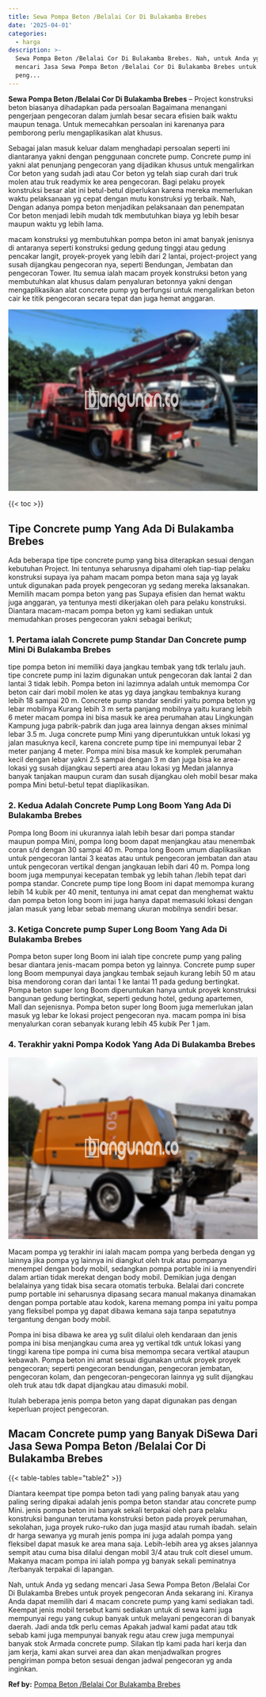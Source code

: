 ```yaml
---
title: Sewa Pompa Beton /Belalai Cor Di Bulakamba Brebes
date: '2025-04-01'
categories:
  - harga
description: >-
  Sewa Pompa Beton /Belalai Cor Di Bulakamba Brebes. Nah, untuk Anda yg sedang
  mencari Jasa Sewa Pompa Beton /Belalai Cor Di Bulakamba Brebes untuk proyek
  peng...
---
```


**Sewa Pompa Beton /Belalai Cor Di Bulakamba Brebes** – Project konstruksi beton biasanya dihadapkan pada persoalan Bagaimana menangani pengerjaan pengecoran dalam jumlah besar secara efisien baik waktu maupun tenaga. Untuk memecahkan persoalan ini karenanya para pemborong perlu mengaplikasikan alat khusus.

Sebagai jalan masuk keluar dalam menghadapi persoalan seperti ini diantaranya yakni dengan penggunaan concrete pump. Concrete pump ini yakni alat penunjang pengecoran yang dijadikan khusus untuk mengalirkan Cor beton yang sudah jadi atau Cor beton yg telah siap curah dari truk molen atau truk readymix ke area pengecoran. Bagi pelaku proyek konstruksi besar alat ini betul-betul diperlukan karena mereka memerlukan waktu pelaksanaan yg cepat dengan mutu konstruksi yg terbaik. Nah, Dengan adanya pompa beton menjadikan pelaksanaan dan penempatan Cor beton menjadi lebih mudah tdk membutuhkan biaya yg lebih besar maupun waktu yg lebih lama.

macam konstruksi yg membutuhkan pompa beton ini amat banyak jenisnya di antaranya seperti konstruksi gedung gedung tinggi atau gedung pencakar langit, proyek-proyek yang lebih dari 2 lantai, project-project yang susah dijangkau pengecoran nya, seperti Bendungan, Jembatan dan pengecoran Tower. Itu semua ialah macam proyek konstruksi beton yang membutuhkan alat khusus dalam penyaluran betonnya yakni dengan mengaplikasikan alat concrete pump yg berfungsi untuk mengalirkan beton cair ke titik pengecoran secara tepat dan juga hemat anggaran.

![Sewa Pompa Beton /Belalai Cor Di Bulakamba Brebes](/images/sewa-concrete-pump-03.png)

{{< toc >}}

## Tipe Concrete pump Yang Ada Di Bulakamba Brebes

Ada beberapa tipe tipe concrete pump yang bisa diterapkan sesuai dengan kebutuhan Project. Ini tentunya seharusnya dipahami oleh tiap-tiap pelaku konstruksi supaya iya paham macam pompa beton mana saja yg layak untuk digunakan pada proyek pengecoran yg sedang mereka laksanakan. Memilih macam pompa beton yang pas Supaya efisien dan hemat waktu juga anggaran, ya tentunya mesti dikerjakan oleh para pelaku konstruksi. Diantara macam-macam pompa beton yg kami sediakan untuk memudahkan proses pengecoran yakni sebagai berikut;

### 1\. Pertama ialah Concrete pump Standar Dan Concrete pump Mini Di Bulakamba Brebes

tipe pompa beton ini memiliki daya jangkau tembak yang tdk terlalu jauh. tipe concrete pump ini lazim digunakan untuk pengecoran dak lantai 2 dan lantai 3 tidak lebih. Pompa beton ini lazimnya adalah untuk memompa Cor beton cair dari mobil molen ke atas yg daya jangkau tembaknya kurang lebih 18 sampai 20 m. Concrete pump standar sendiri yaitu pompa beton yg lebar mobilnya Kurang lebih 3 m serta panjang mobilnya yaitu kurang lebih 6 meter macam pompa ini bisa masuk ke area perumahan atau Lingkungan Kampung juga pabrik-pabrik dan juga area lainnya dengan akses minimal lebar 3.5 m. Juga concrete pump Mini yang diperuntukkan untuk lokasi yg jalan masuknya kecil, karena concrete pump tipe ini mempunyai lebar 2 meter panjang 4 meter. Pompa mini bisa masuk ke komplek perumahan kecil dengan lebar yakni 2.5 sampai dengan 3 m dan juga bisa ke area-lokasi yg susah dijangkau seperti area atau lokasi yg Medan jalannya banyak tanjakan maupun curam dan susah dijangkau oleh mobil besar maka pompa Mini betul-betul tepat diaplikasikan.

### 2\. Kedua Adalah Concrete Pump Long Boom Yang Ada Di Bulakamba Brebes

Pompa long Boom ini ukurannya ialah lebih besar dari pompa standar maupun pompa Mini, pompa long boom dapat menjangkau atau menembak coran s/d dengan 30 sampai 40 m. Pompa long Boom umum diaplikasikan untuk pengecoran lantai 3 keatas atau untuk pengecoran jembatan dan atau untuk pengecoran vertikal dengan jangkauan lebih dari 40 m. Pompa long boom juga mempunyai kecepatan tembak yg lebih tahan /lebih tepat dari pompa standar. Concrete pump tipe long Boom ini dapat memompa kurang lebih 14 kubik per 40 menit, tentunya ini amat cepat dan menghemat waktu dan pompa beton long boom ini juga hanya dapat memasuki lokasi dengan jalan masuk yang lebar sebab memang ukuran mobilnya sendiri besar.

### 3\. Ketiga Concrete pump Super Long Boom Yang Ada Di Bulakamba Brebes

Pompa beton super long Boom ini ialah tipe concrete pump yang paling besar diantara jenis-macam pompa beton yg lainnya. Concrete pump super long Boom mempunyai daya jangkau tembak sejauh kurang lebih 50 m atau bisa mendorong coran dari lantai 1 ke lantai 11 pada gedung bertingkat. Pompa beton super long Boom diperuntukan hanya untuk proyek konstruksi bangunan gedung bertingkat, seperti gedung hotel, gedung apartemen, Mall dan sejenisnya. Pompa beton super long Boom juga memerlukan jalan masuk yg lebar ke lokasi project pengecoran nya. macam pompa ini bisa menyalurkan coran sebanyak kurang lebih 45 kubik Per 1 jam.

### 4\. Terakhir yakni Pompa Kodok Yang Ada Di Bulakamba Brebes

![Sewa Pompa Beton /Belalai Cor Di Bulakamba Brebes](/images/sewa-concrete-pump-22.png)

Macam pompa yg terakhir ini ialah macam pompa yang berbeda dengan yg lainnya jika pompa yg lainnya ini diangkut oleh truk atau pompanya menempel dengan body mobil, sedangkan pompa portable ini ia menyendiri dalam artian tidak merekat dengan body mobil. Demikian juga dengan belalainya yang tidak bisa secara otomatis terbuka. Belalai dari concrete pump portable ini seharusnya dipasang secara manual makanya dinamakan dengan pompa portable atau kodok, karena memang pompa ini yaitu pompa yang fleksibel pompa yg dapat dibawa kemana saja tanpa sepatutnya tergantung dengan body mobil.

Pompa ini bisa dibawa ke area yg sulit dilalui oleh kendaraan dan jenis pompa ini bisa menjangkau cuma area yg vertikal tdk untuk lokasi yang tinggi karena tipe pompa ini cuma bisa memompa secara vertikal ataupun kebawah. Pompa beton ini amat sesuai digunakan untuk proyek proyek pengecoran; seperti pengecoran bendungan, pengecoran jembatan, pengecoran kolam, dan pengecoran-pengecoran lainnya yg sulit dijangkau oleh truk atau tdk dapat dijangkau atau dimasuki mobil.

Itulah beberapa jenis pompa beton yang dapat digunakan pas dengan keperluan project pengecoran.

## Macam Concrete pump yang Banyak DiSewa Dari Jasa Sewa Pompa Beton /Belalai Cor Di Bulakamba Brebes

{{< table-tables table="table2" >}}

Diantara keempat tipe pompa beton tadi yang paling banyak atau yang paling sering dipakai adalah jenis pompa beton standar atau concrete pump Mini. jenis pompa beton ini banyak sekali terpakai oleh para pelaku konstruksi bangunan terutama konstruksi beton pada proyek perumahan, sekolahan, juga proyek ruko-ruko dan juga masjid atau rumah ibadah. selain dr harga sewanya yg murah jenis pompa ini juga adalah pompa yang fleksibel dapat masuk ke area mana saja. Lebih-lebih area yg akses jalannya sempit atau cuma bisa dilalui dengan mobil 3/4 atau truk colt diesel umum. Makanya macam pompa ini ialah pompa yg banyak sekali peminatnya /terbanyak terpakai di lapangan.

Nah, untuk Anda yg sedang mencari Jasa Sewa Pompa Beton /Belalai Cor Di Bulakamba Brebes untuk proyek pengecoran Anda sekarang ini. Kiranya Anda dapat memilih dari 4 macam concrete pump yang kami sediakan tadi. Keempat jenis mobil tersebut kami sediakan untuk di sewa kami juga mempunyai regu yang cukup banyak untuk melayani pengecoran di banyak daerah. Jadi anda tdk perlu cemas Apakah jadwal kami padat atau tdk sebab kami juga mempunyai banyak regu atau crew juga mempunyai banyak stok Armada concrete pump. Silakan tlp kami pada hari kerja dan jam kerja, kami akan survei area dan akan menjadwalkan progres pengiriman pompa beton sesuai dengan jadwal pengecoran yg anda inginkan.

**Ref by:** [Pompa Beton /Belalai Cor Bulakamba Brebes](https://id.wikipedia.org/wiki/Pompa)
